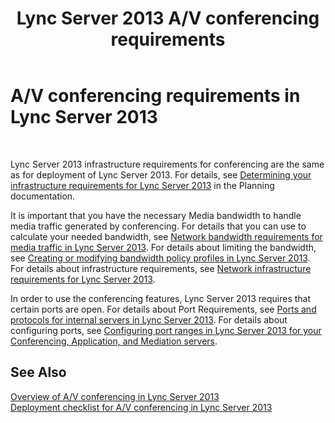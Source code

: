 ﻿---
title: Lync Server 2013 A/V conferencing requirements
TOCTitle: A/V conferencing requirements
ms:assetid: fb8c282b-059a-455c-92e5-819d75739142
ms:mtpsurl: https://technet.microsoft.com/en-us/library/JJ619193(v=OCS.15)
ms:contentKeyID: 49733883
ms.date: 07/23/2014
mtps_version: v=OCS.15
---

# A/V conferencing requirements in Lync Server 2013

 


Lync Server 2013 infrastructure requirements for conferencing are the same as for deployment of Lync Server 2013. For details, see [Determining your infrastructure requirements for Lync Server 2013](lync-server-2013-determining-your-infrastructure-requirements.md) in the Planning documentation.

It is important that you have the necessary Media bandwidth to handle media traffic generated by conferencing. For details that you can use to calculate your needed bandwidth, see [Network bandwidth requirements for media traffic in Lync Server 2013](lync-server-2013-network-bandwidth-requirements-for-media-traffic.md). For details about limiting the bandwidth, see [Creating or modifying bandwidth policy profiles in Lync Server 2013](lync-server-2013-creating-or-modifying-bandwidth-policy-profiles.md). For details about infrastructure requirements, see [Network infrastructure requirements for Lync Server 2013](lync-server-2013-network-infrastructure-requirements.md).

In order to use the conferencing features, Lync Server 2013 requires that certain ports are open. For details about Port Requirements, see [Ports and protocols for internal servers in Lync Server 2013](lync-server-2013-ports-and-protocols-for-internal-servers.md). For details about configuring ports, see [Configuring port ranges in Lync Server 2013 for your Conferencing, Application, and Mediation servers](lync-server-2013-configuring-port-ranges-for-your-conferencing-application-and-mediation-servers.md).

## See Also


[Overview of A/V conferencing in Lync Server 2013](lync-server-2013-a-v-conferencing-overview.md)  
[Deployment checklist for A/V conferencing in Lync Server 2013](lync-server-2013-deployment-checklist-for-a-v-conferencing.md)

